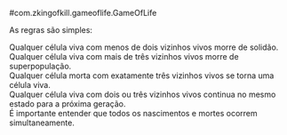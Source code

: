 <p>#com.zkingofkill.gameoflife.GameOfLife</p>
<p>As regras s&atilde;o simples:</p>
<p>Qualquer c&eacute;lula viva com menos de dois vizinhos vivos morre de solid&atilde;o.<br />Qualquer c&eacute;lula viva com mais de tr&ecirc;s vizinhos vivos morre de superpopula&ccedil;&atilde;o.<br />Qualquer c&eacute;lula morta com exatamente tr&ecirc;s vizinhos vivos se torna uma c&eacute;lula viva.<br />Qualquer c&eacute;lula viva com dois ou tr&ecirc;s vizinhos vivos continua no mesmo estado para a pr&oacute;xima gera&ccedil;&atilde;o.<br />&Eacute; importante entender que todos os nascimentos e mortes ocorrem simultaneamente.</p>
